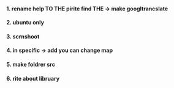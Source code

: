 #### 1. rename help TO THE pirite find THE -> make googltrancslate
#### 2. ubuntu only
#### 3. scrnshoot
#### 4. in specific -> add you can change map
#### 5. make foldrer src
#### 6. rite about libruary
